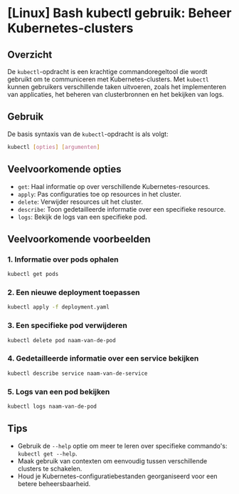 # [Linux] Bash kubectl gebruik: Beheer Kubernetes-clusters

## Overzicht
De `kubectl`-opdracht is een krachtige commandoregeltool die wordt gebruikt om te communiceren met Kubernetes-clusters. Met `kubectl` kunnen gebruikers verschillende taken uitvoeren, zoals het implementeren van applicaties, het beheren van clusterbronnen en het bekijken van logs.

## Gebruik
De basis syntaxis van de `kubectl`-opdracht is als volgt:

```bash
kubectl [opties] [argumenten]
```

## Veelvoorkomende opties
- `get`: Haal informatie op over verschillende Kubernetes-resources.
- `apply`: Pas configuraties toe op resources in het cluster.
- `delete`: Verwijder resources uit het cluster.
- `describe`: Toon gedetailleerde informatie over een specifieke resource.
- `logs`: Bekijk de logs van een specifieke pod.

## Veelvoorkomende voorbeelden

### 1. Informatie over pods ophalen
```bash
kubectl get pods
```

### 2. Een nieuwe deployment toepassen
```bash
kubectl apply -f deployment.yaml
```

### 3. Een specifieke pod verwijderen
```bash
kubectl delete pod naam-van-de-pod
```

### 4. Gedetailleerde informatie over een service bekijken
```bash
kubectl describe service naam-van-de-service
```

### 5. Logs van een pod bekijken
```bash
kubectl logs naam-van-de-pod
```

## Tips
- Gebruik de `--help` optie om meer te leren over specifieke commando's: `kubectl get --help`.
- Maak gebruik van contexten om eenvoudig tussen verschillende clusters te schakelen.
- Houd je Kubernetes-configuratiebestanden georganiseerd voor een betere beheersbaarheid.
